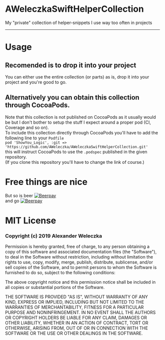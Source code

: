 # AWeleczkaSwiftHelperCollection
My "private" collection of helper-snippets I use way too often in projects

---

# Usage
## Recomended is to drop it into your project
You can either use the entire collection (or parts) as is, drop it into your project and you're good to go.

## Alternatively you can obtain this collection through CocoaPods.  
Note that this collection is not published on CocoaPods as it usually would be but I don't bother to setup the stuff I expect around a proper pod (CI, Coverage and so on).  
To include this collection directly through CocoaPods you'll have to add the following line to your `Podfile`  
`pod 'ShowYou_Logic', :git => 'https://github.com/AWeleczka/AWeleczkaSwiftHelperCollection.git'`  
this will instruct CocoaPods to use the `.podspec` published in the given repository.  
(If you clone this repository you'll have to change the link of course.)

# Free things are nice
But so is beer [![Beerpay](https://beerpay.io/AWeleczka/AWeleczkaSwiftHelperCollection/badge.svg?style=beer)](https://beerpay.io/AWeleczka/AWeleczkaSwiftHelperCollection)  
and go
[![Beerpay](https://beerpay.io/AWeleczka/AWeleczkaSwiftHelperCollection/make-wish.svg)](https://beerpay.io/AWeleczka/AWeleczkaSwiftHelperCollection)

# MIT License
### Copyright (c) 2019 Alexander Weleczka

Permission is hereby granted, free of charge, to any person obtaining a copy
of this software and associated documentation files (the "Software"), to deal
in the Software without restriction, including without limitation the rights
to use, copy, modify, merge, publish, distribute, sublicense, and/or sell
copies of the Software, and to permit persons to whom the Software is
furnished to do so, subject to the following conditions:

The above copyright notice and this permission notice shall be included in all
copies or substantial portions of the Software.

THE SOFTWARE IS PROVIDED "AS IS", WITHOUT WARRANTY OF ANY KIND, EXPRESS OR
IMPLIED, INCLUDING BUT NOT LIMITED TO THE WARRANTIES OF MERCHANTABILITY,
FITNESS FOR A PARTICULAR PURPOSE AND NONINFRINGEMENT. IN NO EVENT SHALL THE
AUTHORS OR COPYRIGHT HOLDERS BE LIABLE FOR ANY CLAIM, DAMAGES OR OTHER
LIABILITY, WHETHER IN AN ACTION OF CONTRACT, TORT OR OTHERWISE, ARISING FROM,
OUT OF OR IN CONNECTION WITH THE SOFTWARE OR THE USE OR OTHER DEALINGS IN THE
SOFTWARE.
